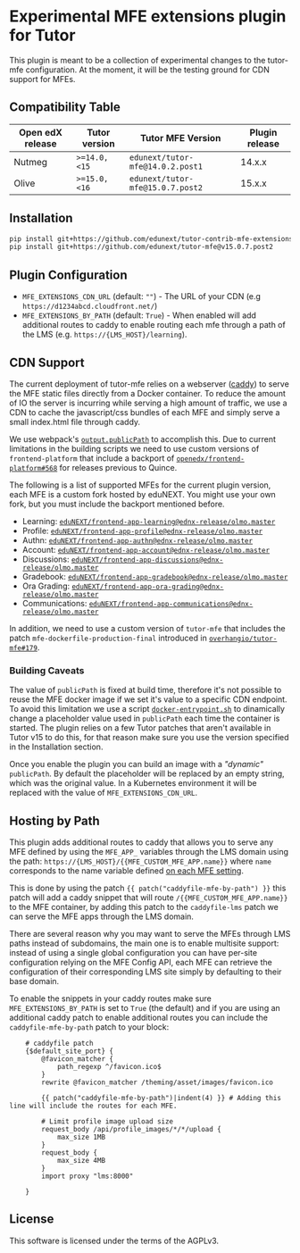 # Experimental MFE extensions plugin for Tutor

This plugin is meant to be a collection of experimental changes to the
tutor-mfe configuration. At the moment, it will be the testing ground for CDN support
for MFEs.

## Compatibility Table

| Open edX release | Tutor version     | Tutor MFE Version                    | Plugin release |
|------------------|-------------------|--------------------------------------|----------------|
| Nutmeg           | `>=14.0, <15`     | `edunext/tutor-mfe@14.0.2.post1`     | 14.x.x          |
| Olive           | `>=15.0, <16`     | `edunext/tutor-mfe@15.0.7.post2`     | 15.x.x          |

## Installation

```bash
pip install git+https://github.com/edunext/tutor-contrib-mfe-extensions@v15.0.0
pip install git+https://github.com/edunext/tutor-mfe@v15.0.7.post2
```

## Plugin Configuration

- `MFE_EXTENSIONS_CDN_URL` (default: `""`) - The URL of your CDN
  (e.g `https://d1234abcd.cloudfront.net/`)
- `MFE_EXTENSIONS_BY_PATH` (default: `True`) - When enabled will
  add additional routes to caddy to enable routing each mfe through
  a path of the LMS (e.g. `https://{LMS_HOST}/learning`).

## CDN Support

The current deployment of tutor-mfe relies on a webserver
([caddy](https://caddyserver.com/)) to serve the MFE static files directly from
a Docker container. To reduce the amount of IO the server is incurring while
serving a high amount of traffic, we use a CDN to cache the javascript/css
bundles of each MFE and simply serve a small index.html file through caddy.

We use webpack's
[`output.publicPath`](https://webpack.js.org/configuration/output/#outputpublicpath)
to accomplish this. Due to current limitations in the building scripts
we need to use custom versions of `frontend-platform` that include a backport of
[`openedx/frontend-platform#568`](https://github.com/openedx/frontend-platform/pull/568)
for releases previous to Quince.

The following is a list of supported MFEs for the current plugin version, each MFE is a
custom fork hosted by eduNEXT. You might use your own fork, but you must include the backport
mentioned before.

- Learning: [`eduNEXT/frontend-app-learning@ednx-release/olmo.master`](https://github.com/eduNEXT/frontend-app-learning/tree/ednx-release/olmo.master)
- Profile: [`eduNEXT/frontend-app-profile@ednx-release/olmo.master`](https://github.com/eduNEXT/frontend-app-profile/tree/ednx-release/olmo.master)
- Authn: [`eduNEXT/frontend-app-authn@ednx-release/olmo.master`](https://github.com/eduNEXT/frontend-app-authn/tree/ednx-release/olmo.master)
- Account: [`eduNEXT/frontend-app-account@ednx-release/olmo.master`](https://github.com/eduNEXT/frontend-app-account/tree/ednx-release/olmo.master)
- Discussions: [`eduNEXT/frontend-app-discussions@ednx-release/olmo.master`](https://github.com/eduNEXT/frontend-app-discussions/tree/ednx-release/olmo.master)
- Gradebook: [`eduNEXT/frontend-app-gradebook@ednx-release/olmo.master`](https://github.com/eduNEXT/frontend-app-gradebook/tree/ednx-release/olmo.master)
- Ora Grading: [`eduNEXT/frontend-app-ora-grading@ednx-release/olmo.master`](https://github.com/eduNEXT/frontend-app-ora-grading/tree/ednx-release/olmo.master)
- Communications: [`eduNEXT/frontend-app-communications@ednx-release/olmo.master`](https://github.com/eduNEXT/frontend-app-communications/tree/ednx-release/olmo.master)

In addition, we need to use a custom version of `tutor-mfe` that includes the patch
`mfe-dockerfile-production-final` introduced in [`overhangio/tutor-mfe#179`](https://github.com/overhangio/tutor-mfe/pull/179).

### Building Caveats

The value of `publicPath` is fixed at build time, therefore it's not possible to reuse
the MFE docker image if we set it's value to a specific CDN endpoint.
To avoid this limitation we use a script
[`docker-entrypoint.sh`](tutormfe_extensions/templates/mfe/build/mfe/docker-entrypoint.sh)
to dinamically change a placeholder value used in `publicPath` each time the container is
started. The plugin relies on a few Tutor patches that aren't available in Tutor v15 to do this,
for that reason make sure you use the version specified in the Installation section.


Once you enable the plugin you can build an image with a _"dynamic"_ `publicPath`.
By default the placeholder will be replaced by an empty string, which was the original value.
In a Kubernetes environment it will be replaced with the value of `MFE_EXTENSIONS_CDN_URL`.

## Hosting by Path

This plugin adds additional routes to caddy that allows you to serve any MFE defined
by using the `MFE_APP_` variables through the LMS domain using the path:
`https://{LMS_HOST}/{{MFE_CUSTOM_MFE_APP.name}}` where `name` corresponds to the
name variable defined
[on each MFE setting](https://github.com/overhangio/tutor-mfe/blob/v15.0.6/tutormfe/plugin.py#L18).

This is done by using the patch `{{ patch("caddyfile-mfe-by-path") }}` this patch will
add a caddy snippet that will route `/{{MFE_CUSTOM_MFE_APP.name}}` to the MFE container,
by adding this patch to the `caddyfile-lms` patch we can serve the MFE apps through the
LMS domain.

There are several reason why you may want to serve the MFEs through LMS paths instead
of subdomains, the main one is to enable multisite support: instead of using
a single global configuration you can have per-site configuration relying on the
MFE Config API, each MFE can retrieve the configuration of their corresponding LMS
site simply by defaulting to their base domain.

To enable the snippets in your caddy routes make sure `MFE_EXTENSIONS_BY_PATH` is set
to `True` (the default) and if you are using an additional caddy patch to enable
additional routes you can include the `caddyfile-mfe-by-path` patch to your block:

```
    # caddyfile patch
    {$default_site_port} {
        @favicon_matcher {
            path_regexp ^/favicon.ico$
        }
        rewrite @favicon_matcher /theming/asset/images/favicon.ico

        {{ patch("caddyfile-mfe-by-path")|indent(4) }} # Adding this line will include the routes for each MFE.

        # Limit profile image upload size
        request_body /api/profile_images/*/*/upload {
            max_size 1MB
        }
        request_body {
            max_size 4MB
        }
        import proxy "lms:8000"

    }
```

## License

This software is licensed under the terms of the AGPLv3.
